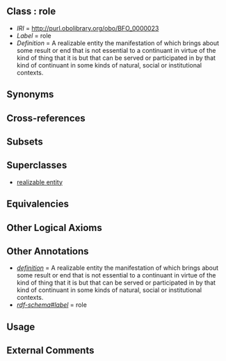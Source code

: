 
## Class : role

 * *IRI* = http://purl.obolibrary.org/obo/BFO_0000023
 * *Label* = role
 * *Definition* = A realizable entity  the manifestation of which brings about some result or end that is not essential to a continuant  in virtue of the kind of thing that it is but that can be served or participated in by that kind of continuant  in some kinds of natural, social or institutional contexts.

## Synonyms


## Cross-references


## Subsets


## Superclasses

 * [realizable entity](../../BFO/17/BFO_0000017.md)

## Equivalencies


## Other Logical Axioms


## Other Annotations

 * *[definition](../../IAO/15/IAO_0000115.md)* = A realizable entity  the manifestation of which brings about some result or end that is not essential to a continuant  in virtue of the kind of thing that it is but that can be served or participated in by that kind of continuant  in some kinds of natural, social or institutional contexts.
 * *[rdf-schema#label](../../el/rdf-schema#label.md)* = role

## Usage


## External Comments

